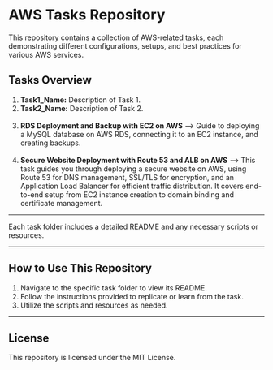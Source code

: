 # AWS Tasks Repository

This repository contains a collection of AWS-related tasks, each demonstrating different configurations, setups, and best practices for various AWS services.

## Tasks Overview

1. **Task1_Name:** Description of Task 1.
2. **Task2_Name:** Description of Task 2.<br><br>
3. **RDS Deployment and Backup with EC2 on AWS** --> Guide to deploying a MySQL database on AWS RDS, connecting it to an EC2 instance, and creating backups.<br><br>
4. **Secure Website Deployment with Route 53 and ALB on AWS** --> This task guides you through deploying a secure website on AWS, using Route 53 for DNS management, SSL/TLS for encryption, and an Application Load Balancer for efficient traffic distribution. It covers end-to-end setup from EC2 instance creation to domain binding and certificate management.

---

Each task folder includes a detailed README and any necessary scripts or resources.

---

## How to Use This Repository

1. Navigate to the specific task folder to view its README.
2. Follow the instructions provided to replicate or learn from the task.
3. Utilize the scripts and resources as needed.

---

## License

This repository is licensed under the MIT License.
